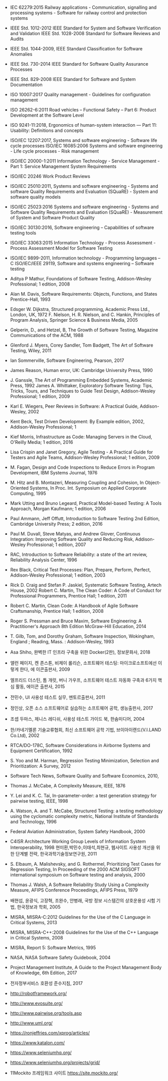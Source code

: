 - IEC  62279:2015  Railway  applications  -  Communication,  signalling and processing systems - Software for railway control and protection systems
- IEEE Std. 1012-2012 IEEE Standard for System and Software Verification and Validation IEEE Std. 1028-2008 Standard for Software Reviews and Audits
- IEEE Std. 1044-2009, IEEE Standard Classification for Software Anomalies
- IEEE Std. 730-2014 IEEE Standard for Software Quality Assurance Processes
- IEEE Std. 829-2008 IEEE Standard for Software and System Documentation
- ISO 10007:2017 Quality management - Guidelines for configuration management
- ISO 26262-6:2011 Road vehicles – Functional Safety – Part 6: Product Development at the Software Level
- ISO 9241-11:2018, Ergonomics of human-system interaction — Part 11: Usability: Definitions and concepts
- ISO/IEC 12207:2017, Systems and software engineering - Software life cycle processes ISO/IEC 16085:2006 Systems and software engineering - Life cycle processes - Risk management
- ISO/IEC 20000-1:2011 Information Technology - Service Management - Part 1: Service Management System Requirements
- ISO/IEC 20246 Work Product Reviews
- ISO/IEC 25010:2011, Systems and software engineering - Systems and software Quality Requirements and Evaluation (SQuaRE) - System and software quality models
- ISO/IEC 25023:2016 Systems and software engineering - Systems and Software Quality Requirements and Evaluation (SQuaRE) - Measurement of System and Software Product Quality
- ISO/IEC 30130:2016, Software engineering – Capabilities of software testing tools
- ISO/IEC 33063:2015 Information Technology - Process Assessment - Process Assessment Model for Software Testing
- ISO/IEC 9899-2011, Information technology - Programming languages – C ISO/IEC/IEEE 29119, Software and systems engineering – Software testing

- Aditya P Mathur, Foundations of Software Testing,   Addison-Wesley Professional; 1 edition, 2008
- Alan M. Davis, Software Requirements: Objects, Functions, and States Prentice-Hall, 1993
- Edsger W. Dijkstra, Structured programming, Academic Press Ltd., London, UK, 1972 F. Nielson, H. R. Nielson, and C. Hankin, Principles of Program Analysis, Springer Science & Business Media, 2005
- Gelperin, D., and Hetzel, B, The Growth of Software Testing, Magazine Communications of the ACM, 1988
- Glenford J. Myers, Corey Sandler, Tom Badgett, The Art of Software Testing, Wiley, 2011
- Ian Sommerville, Software Engineering, Pearson, 2017
- James Reason, Human error, UK: Cambridge University Press, 1990
- J. Ganssle, The Art of Programming Embedded Systems, Academic Press, 1992 James A. Whittaker, Exploratory Software Testing: Tips, Tricks, Tours, and Techniques to Guide Test Design, Addison-Wesley Professional; 1 edition, 2009
- Karl E. Wiegers, Peer Reviews in Software: A Practical Guide, Addison-Wesley, 2002
- Kent Beck, Test Driven Development: By Example edition, 2002, Addison-Wesley  Professional;  1 
- Kief Morris, Infrastructure as Code: Managing Servers in the Cloud, O'Reilly Media; 1 edition, 2016
- Lisa Crispin and Janet Gregory, Agile Testing - A Practical Guide for Testers and Agile Teams, Addison-Wesley Professional; 1 edition, 2009
- M. Fagan, Design and Code Inspections to Reduce Errors in Program Development, IBM Systems Journal, 1976
- M. Hitz and B. Montazeri, Measuring Coupling and Cohesion, In Object-Oriented Systems, In Proc. Int. Symposium on Applied Corporate Computing, 1995
- Mark Utting and Bruno Legeard, Practical Model-based Testing: A Tools Approach, Morgan Kaufmann; 1 edition, 2006
- Paul Ammann, Jeff Offutt, Introduction to Software Testing 2nd Edition, Cambridge University Press; 2 edition, 2016
- Paul M. Duvall, Steve Matyas, and Andrew Glover, Continuous Integration: Improving Software Quality and Reducing Risk, Addison-Wesley Professional; 1 edition, 2007
- RAC, Introduction to Software Reliability: a state of the art review, Reliability Analysis Center, 1996
- Rex Black, Critical Test Processes: Plan, Prepare, Perform, Perfect, Addison-Wesley Professional; 1 edition, 2003
- Rick D. Craig and Stefan P. Jaskiel, Systematic Software Testing, Artech House, 2002 Robert C. Martin, The Clean Coder: A Code of Conduct for Professional Programmers, Prentice Hall; 1 edition, 2011
- Robert C. Martin, Clean Code: A Handbook of Agile Software Craftsmanship, Prentice Hall; 1 edition, 2008
- Roger S. Pressman and Bruce Maxim, Software Engineering: A Practitioner's Approach 8th Edition McGraw-Hill Education, 2014
- T. Gilb, Tom, and Dorothy Graham, Software Inspection, Wokingham, England ; Reading, Mass. : Addison-Wesley, 1993
- Asa Shiho, 완벽한 IT 인프라 구축을 위한 Docker(2판), 정보문화사, 2018
- 앨런 페이지, 켄 존스톤, 비제이 롤리슨, 소프트웨어 테스팅: 마이크로소프트에선 이렇게 한다, 에 이콘출판사, 2009
- 엘프리드 더스틴, 톰 개럿, 버니 가우프, 소프트웨어 테스트 자동화 구축과 6가지 핵심 활동, 에이콘 출판사, 2015
- 전민수, UI 사용성 테스트 실무, 멘토르출판사, 2011
- 정인상, 오픈 소스 소프트웨어로 실습하는 소프트웨어 공학, 생능출판사, 2017
- 조셉 두마스, 제니스 레디쉬, 사용성 테스트 가이드 북, 한솜미디어, 2004
- 한/카네기멜론 기술교류협회, 최신 소프트웨어 공학 기법, 브이아이랜드(V.I.LAND Co.Ltd), 2002
- RTCA/DO-178C,  Software  Considerations  in  Airborne  Systems  and  Equipment Certification, 1992
- S. Yoo and M. Harman, Regression Testing Minimization, Selection and Prioritization: A Survey, 2012
- Software Tech News, Software Quality and Software Economics, 2010, 
- Thomas J. McCabe, A Complexity Measure, IEEE, 1876
- Y. Lei and K. C. Tai, In-parameter-order: a test generation strategy for pairwise testing, IEEE, 1998
- A. Watson, A. and T. McCabe, Structured Testing: a testing methodology using the cyclomatic complexity metric, National Institute of Standards and Technology, 1996
- Federal Aviation Administration, System Safety Handbook, 2000
- C4ISR Architecture Working Group Levels of Information System Interoperability, 1998 현미환,박민수,이태석,최현규, 웹사이트 사용성 개선을 위한 단계별 전략, 한국과학기술정보연구원, 2011
- S. Elbaum, A. Malishevsky, and G. Rothermel, Prioritizing Test Cases for Regression Testing, In Proceeding of the 2000 ACM SIGSOFT international symposium on Software testing and analysis, 2000
- Thomas J. Walsh, A Software Reliability Study Using a Complexity Measure, AFIPS Conference Proceedings, AFIPS Press, 1979
- 배현섭, 윤광식, 고장혁, 조완수, 안병래, 국방 정보 시스템간의 상호운용성 시험 기법, 한국정보과 학회, 2005
- MISRA, MISRA-C:2012 Guidelines for the Use of the C Language in Critical Systems, 2013
- MISRA, MISRA-C++:2008 Guidelines for the Use of the C++ Language in Critical Systems, 2008
- MISRA, Report 5: Software Metrics, 1995
- NASA, NASA Software Safety Guidebook, 2004
- Project Management Institute, A Guide to the Project Management Body of Knowledge, 6th Edition, 2017
- 전자정부서비스 호환성 준수지침, 2017
- http://robotframework.org/
- http://www.evosuite.org/
- http://www.pairwise.org/tools.asp
- http://www.uml.org/
- https://ronjeffries.com/xprog/articles/
- https://www.katalon.com/
- https://www.seleniumhq.org/
- https://www.seleniumhq.org/projects/grid/
- 11Mockito 프레임워크 사이트 https://site.mockito.org/